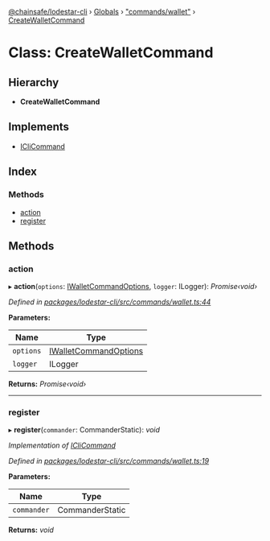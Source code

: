 [@chainsafe/lodestar-cli](../README.md) › [Globals](../globals.md) › ["commands/wallet"](../modules/_commands_wallet_.md) › [CreateWalletCommand](_commands_wallet_.createwalletcommand.md)

# Class: CreateWalletCommand

## Hierarchy

* **CreateWalletCommand**

## Implements

* [ICliCommand](../interfaces/_commands_interface_.iclicommand.md)

## Index

### Methods

* [action](_commands_wallet_.createwalletcommand.md#action)
* [register](_commands_wallet_.createwalletcommand.md#register)

## Methods

###  action

▸ **action**(`options`: [IWalletCommandOptions](../interfaces/_commands_wallet_.iwalletcommandoptions.md), `logger`: ILogger): *Promise‹void›*

*Defined in [packages/lodestar-cli/src/commands/wallet.ts:44](https://github.com/ChainSafe/lodestar/blob/f41191172/packages/lodestar-cli/src/commands/wallet.ts#L44)*

**Parameters:**

Name | Type |
------ | ------ |
`options` | [IWalletCommandOptions](../interfaces/_commands_wallet_.iwalletcommandoptions.md) |
`logger` | ILogger |

**Returns:** *Promise‹void›*

___

###  register

▸ **register**(`commander`: CommanderStatic): *void*

*Implementation of [ICliCommand](../interfaces/_commands_interface_.iclicommand.md)*

*Defined in [packages/lodestar-cli/src/commands/wallet.ts:19](https://github.com/ChainSafe/lodestar/blob/f41191172/packages/lodestar-cli/src/commands/wallet.ts#L19)*

**Parameters:**

Name | Type |
------ | ------ |
`commander` | CommanderStatic |

**Returns:** *void*
